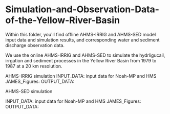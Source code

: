 # Simulation-and-Observation-Data-of-the-Yellow-River-Basin
Within this folder, you'll find offline AHMS-IRRIG and AHMS-SED model input data and simulation results, and corresponding water and sediment discharge observation data.

We use the online AHMS-IRRIG and AHMS-SED to simulate the hydrligucail, irrgation and sediment processes in the Yellow River Basin from 1979 to 1987 at a 20 km resolution. 

AHMS-IRRIG simulation
INPUT_DATA: input data for Noah-MP and HMS
JAMES_Figures: 
OUTPUT_DATA: 


AHMS-SED simulation

INPUT_DATA: input data for Noah-MP and HMS
JAMES_Figures: 
OUTPUT_DATA: 
